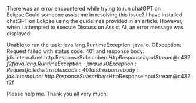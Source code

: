 There was an error encountered while trying to run chatGPT on Eclipse.Could someone assist me in resolving this issue? I have installed chatGPT on Eclipse using the guidelines provided in an article. However, when I attempted to execute Discuss on Assist AI, an error message was displayed:

Unable to run the task: java.lang.RuntimeException: java.io.IOException: Request failed with status code: 401 and response body: jdk.internal.net.http.ResponseSubscribers$HttpResponseInputStream@c432f2f java.lang.RuntimeException: java.io.IOException: Request failed with status code: 401 and response body: jdk.internal.net.http.ResponseSubscribers$HttpResponseInputStream@c432f2f

Please help me. Thank you all very much.
